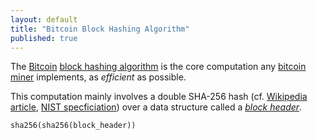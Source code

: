 ```yaml
---
layout: default
title: "Bitcoin Block Hashing Algorithm"
published: true
---
```


The [Bitcoin](https://bitcoin.org) [block hashing algorithm](https://en.bitcoin.it/wiki/Block_hashing_algorithm) is the core computation any [bitcoin miner](http://www.bitcoinmining.com) implements, as _efficient_ as possible.

This computation mainly involves a double SHA-256 hash (cf. [Wikipedia article](https://en.wikipedia.org/wiki/SHA-2), [NIST specficiation](https://dx.doi.org/10.6028/NIST.FIPS.180-4)) over a data structure called a [_block header_](https://bitcoin.org/en/developer-reference#block-headers).

```
sha256(sha256(block_header))
```
